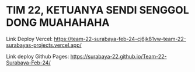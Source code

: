 # TIM 22, KETUANYA SENDI SENGGOL DONG MUAHAHAHA

Link Deploy Vercel:
https://team-22-surabaya-feb-24-cj6jk81vw-team-22-surabayas-projects.vercel.app/

Link deploy Github Pages:
https://surabaya-22.github.io/Team-22-Surabaya-Feb-24/
